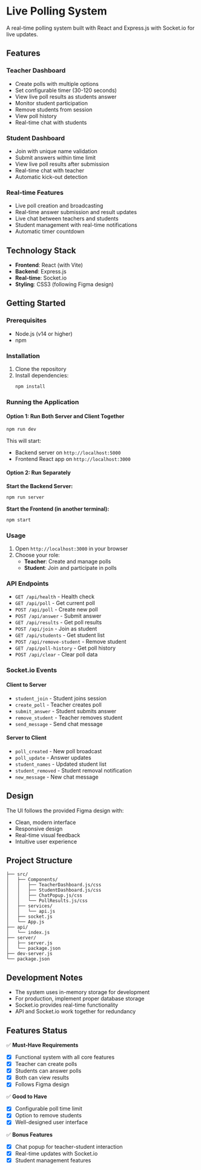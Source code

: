 # Live Polling System

A real-time polling system built with React and Express.js with Socket.io for live updates.

## Features

### Teacher Dashboard
- Create polls with multiple options
- Set configurable timer (30-120 seconds)
- View live poll results as students answer
- Monitor student participation
- Remove students from session
- View poll history
- Real-time chat with students

### Student Dashboard
- Join with unique name validation
- Submit answers within time limit
- View live poll results after submission
- Real-time chat with teacher
- Automatic kick-out detection

### Real-time Features
- Live poll creation and broadcasting
- Real-time answer submission and result updates
- Live chat between teachers and students
- Student management with real-time notifications
- Automatic timer countdown

## Technology Stack

- **Frontend**: React (with Vite)
- **Backend**: Express.js
- **Real-time**: Socket.io
- **Styling**: CSS3 (following Figma design)

## Getting Started

### Prerequisites
- Node.js (v14 or higher)
- npm

### Installation

1. Clone the repository
2. Install dependencies:
   ```bash
   npm install
   ```

### Running the Application

#### Option 1: Run Both Server and Client Together
```bash
npm run dev
```
This will start:
- Backend server on `http://localhost:5000`
- Frontend React app on `http://localhost:3000`

#### Option 2: Run Separately

**Start the Backend Server:**
```bash
npm run server
```

**Start the Frontend (in another terminal):**
```bash
npm start
```

### Usage

1. Open `http://localhost:3000` in your browser
2. Choose your role:
   - **Teacher**: Create and manage polls
   - **Student**: Join and participate in polls

### API Endpoints

- `GET /api/health` - Health check
- `GET /api/poll` - Get current poll
- `POST /api/poll` - Create new poll
- `POST /api/answer` - Submit answer
- `GET /api/results` - Get poll results
- `POST /api/join` - Join as student
- `GET /api/students` - Get student list
- `POST /api/remove-student` - Remove student
- `GET /api/poll-history` - Get poll history
- `POST /api/clear` - Clear poll data

### Socket.io Events

#### Client to Server
- `student_join` - Student joins session
- `create_poll` - Teacher creates poll
- `submit_answer` - Student submits answer
- `remove_student` - Teacher removes student
- `send_message` - Send chat message

#### Server to Client
- `poll_created` - New poll broadcast
- `poll_update` - Answer updates
- `student_names` - Updated student list
- `student_removed` - Student removal notification
- `new_message` - New chat message

## Design

The UI follows the provided Figma design with:
- Clean, modern interface
- Responsive design
- Real-time visual feedback
- Intuitive user experience

## Project Structure

```
├── src/
│   ├── Components/
│   │   ├── TeacherDashboard.js/css
│   │   ├── StudentDashboard.js/css
│   │   ├── ChatPopup.js/css
│   │   └── PollResults.js/css
│   ├── services/
│   │   └── api.js
│   ├── socket.js
│   └── App.js
├── api/
│   └── index.js
├── server/
│   ├── server.js
│   └── package.json
├── dev-server.js
└── package.json
```

## Development Notes

- The system uses in-memory storage for development
- For production, implement proper database storage
- Socket.io provides real-time functionality
- API and Socket.io work together for redundancy

## Features Status

✅ **Must-Have Requirements**
- [x] Functional system with all core features
- [x] Teacher can create polls
- [x] Students can answer polls
- [x] Both can view results
- [x] Follows Figma design

✅ **Good to Have**
- [x] Configurable poll time limit
- [x] Option to remove students
- [x] Well-designed user interface

✅ **Bonus Features**
- [x] Chat popup for teacher-student interaction
- [x] Real-time updates with Socket.io
- [x] Student management features
